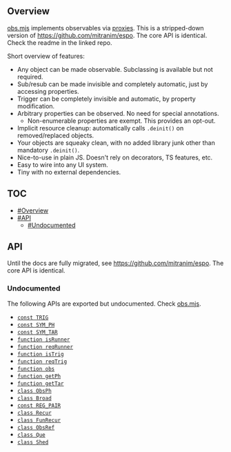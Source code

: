 ## Overview

[obs.mjs](../obs.mjs) implements observables via [proxies](https://developer.mozilla.org/en-US/docs/Web/JavaScript/Reference/Global_Objects/Proxy). This is a stripped-down version of https://github.com/mitranim/espo. The core API is identical. Check the readme in the linked repo.

Short overview of features:

  * Any object can be made observable. Subclassing is available but not required.
  * Sub/resub can be made invisible and completely automatic, just by accessing properties.
  * Trigger can be completely invisible and automatic, by property modification.
  * Arbitrary properties can be observed. No need for special annotations.
    * Non-enumerable properties are exempt. This provides an opt-out.
  * Implicit resource cleanup: automatically calls `.deinit()` on removed/replaced objects.
  * Your objects are squeaky clean, with no added library junk other than mandatory `.deinit()`.
  * Nice-to-use in plain JS. Doesn't rely on decorators, TS features, etc.
  * Easy to wire into any UI system.
  * Tiny with no external dependencies.

## TOC

* [#Overview](#overview)
* [#API](#api)
  * [#Undocumented](#undocumented)

## API

Until the docs are fully migrated, see https://github.com/mitranim/espo. The core API is identical.

### Undocumented

The following APIs are exported but undocumented. Check [obs.mjs](../obs.mjs).

  * [`const TRIG`](../obs.mjs#L4)
  * [`const SYM_PH`](../obs.mjs#L5)
  * [`const SYM_TAR`](../obs.mjs#L6)
  * [`function isRunner`](../obs.mjs#L8)
  * [`function reqRunner`](../obs.mjs#L9)
  * [`function isTrig`](../obs.mjs#L11)
  * [`function reqTrig`](../obs.mjs#L12)
  * [`function obs`](../obs.mjs#L14)
  * [`function getPh`](../obs.mjs#L15)
  * [`function getTar`](../obs.mjs#L16)
  * [`class ObsPh`](../obs.mjs#L19)
  * [`class Broad`](../obs.mjs#L64)
  * [`const REG_PAIR`](../obs.mjs#L122)
  * [`class Recur`](../obs.mjs#L143)
  * [`class FunRecur`](../obs.mjs#L170)
  * [`class ObsRef`](../obs.mjs#L175)
  * [`class Que`](../obs.mjs#L208)
  * [`class Shed`](../obs.mjs#L239)
